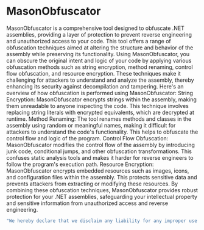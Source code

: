 # MasonObfuscator
MasonObfuscator is a comprehensive tool designed to obfuscate .NET assemblies, providing a layer of protection to prevent reverse engineering and unauthorized access to your code. This tool offers a range of obfuscation techniques aimed at altering the structure and behavior of the assembly while preserving its functionality.
Using MasonObfuscator, you can obscure the original intent and logic of your code by applying various obfuscation methods such as string encryption, method renaming, control flow obfuscation, and resource encryption. These techniques make it challenging for attackers to understand and analyze the assembly, thereby enhancing its security against decompilation and tampering.
Here's an overview of how obfuscation is performed using MasonObfuscator:
String Encryption: MasonObfuscator encrypts strings within the assembly, making them unreadable to anyone inspecting the code. This technique involves replacing string literals with encrypted equivalents, which are decrypted at runtime.
Method Renaming: The tool renames methods and classes in the assembly using random or meaningful names, making it difficult for attackers to understand the code's functionality. This helps to obfuscate the control flow and logic of the program.
Control Flow Obfuscation: MasonObfuscator modifies the control flow of the assembly by introducing junk code, conditional jumps, and other obfuscation transformations. This confuses static analysis tools and makes it harder for reverse engineers to follow the program's execution path.
Resource Encryption: MasonObfuscator encrypts embedded resources such as images, icons, and configuration files within the assembly. This protects sensitive data and prevents attackers from extracting or modifying these resources.
By combining these obfuscation techniques, MasonObfuscator provides robust protection for your .NET assemblies, safeguarding your intellectual property and sensitive information from unauthorized access and reverse engineering.
```sh
"We hereby declare that we disclaim any liability for any improper use of the software. Thank you for your understanding."

